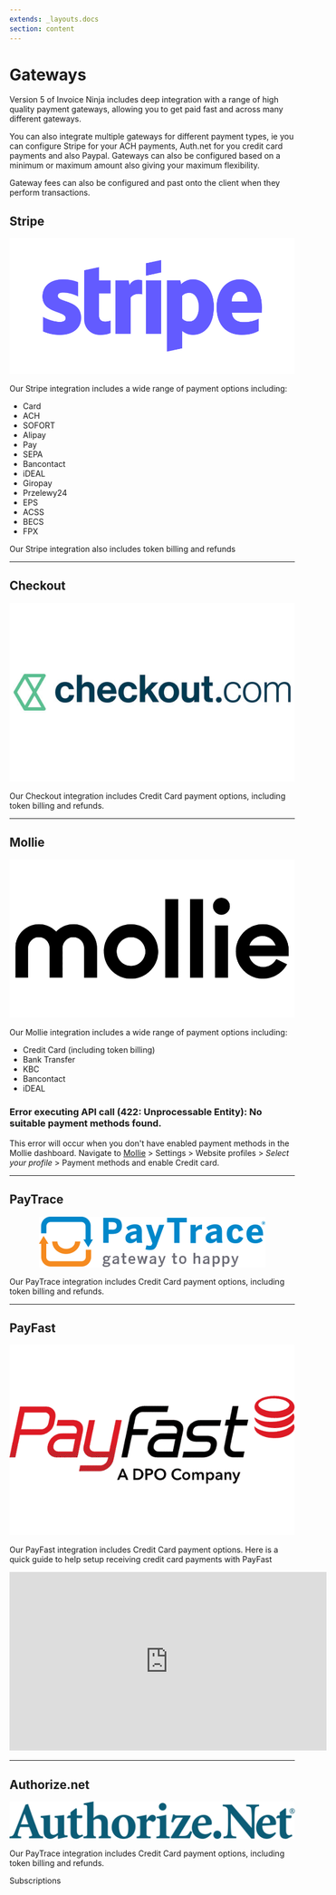 ```yaml
---
extends: _layouts.docs 
section: content
---
```


# Gateways

Version 5 of Invoice Ninja includes deep integration with a range of high quality payment gateways, allowing you to get paid fast and across many different gateways. 

You can also integrate multiple gateways for different payment types, ie you can configure Stripe for your ACH payments, Auth.net for you credit card payments and also Paypal. Gateways can also be configured based on a minimum or maximum amount also giving your maximum flexibility.

Gateway fees can also be configured and past onto the client when they perform transactions.

## Stripe
<p align="center">
	<img class="h-40" src="/assets/images/gateways/stripe.svg" alt="Stripe"/>
</p>

Our Stripe integration includes a wide range of payment options including:

- Card 
- ACH
- SOFORT
- Alipay
- Pay
- SEPA
- Bancontact
- iDEAL
- Giropay
- Przelewy24
- EPS
- ACSS
- BECS
- FPX

Our Stripe integration also includes token billing and refunds

<hr>

## Checkout
<p align="center">
	<img class="h-50" src="/assets/images/gateways/checkout.jpg" alt="Checkout.com"/>
</p>

Our Checkout integration includes Credit Card payment options, including token billing and refunds.

<hr>

## Mollie
<p align="center">
	<img class="h-20" src="/assets/images/gateways/mollie.png" alt="Mollie"/>
</p>

Our Mollie integration includes a wide range of payment options including:

- Credit Card (including token billing)
- Bank Transfer
- KBC
- Bancontact
- iDEAL

### Error executing API call (422: Unprocessable Entity): No suitable payment methods found.

This error will occur when you don't have enabled payment methods in the Mollie dashboard.
Navigate to [Mollie](https://mollie.com/dashboard) > Settings > Website profiles > _Select your profile_ > Payment methods and enable Credit card.

<hr>

## PayTrace
<p align="center">
	<img class="h-20" src="/assets/images/gateways/paytrace.svg" alt="PayTrace"/>
</p>

Our PayTrace integration includes Credit Card payment options, including token billing and refunds.

<hr>

## PayFast
<p align="center">
	<img class="h-25" src="/assets/images/gateways/payfast.png" alt="PayFast"/>
</p>

Our PayFast integration includes Credit Card payment options. Here is a quick guide to help setup receiving credit card payments with PayFast

<p align="center">
<iframe width="560" height="315" src="https://www.youtube.com/embed/SOQhEidfwdk" title="YouTube video player" frameborder="0" allow="accelerometer; autoplay; clipboard-write; encrypted-media; gyroscope; picture-in-picture" allowfullscreen></iframe>
</p>

<hr>

## Authorize.net
<p align="center">
	<img class="h-20" src="/assets/images/gateways/authorize.png" alt="Authorize.net"/>
</p>

Our PayTrace integration includes Credit Card payment options, including token billing and refunds.

<x-next url=/docs/subscriptions>Subscriptions</x-next>

